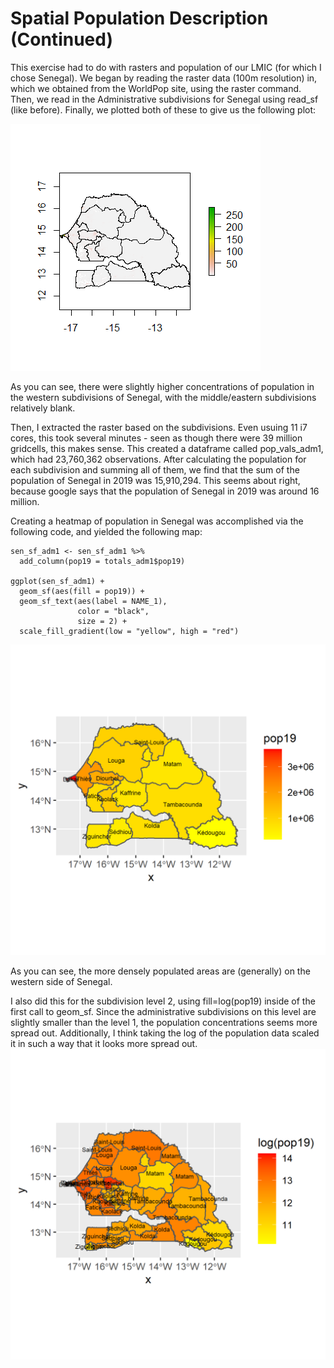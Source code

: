 # Spatial Population Description (Continued)

This exercise had to do with rasters and population of our LMIC (for which I chose Senegal). We began by reading the raster data (100m resolution) in, which we obtained from the WorldPop site, using the raster command. Then, we read in the Administrative subdivisions for Senegal using read_sf (like before). Finally, we plotted both of these to give us the following plot:

 ![](Senegal_Pop_raster.png)
 
As you can see, there were slightly higher concentrations of population in the western subdivisions of Senegal, with the middle/eastern subdivisions relatively blank.

Then, I extracted the raster based on the subdivisions. Even usuing 11 i7 cores, this took several minutes - seen as though there were 39 million gridcells, this makes sense. This created a dataframe called pop_vals_adm1, which had 23,760,362 observations. After calculating the population for each subdivision and summing all of them, we find that the sum of the population of Senegal in 2019 was 15,910,294. This seems about right, because google says that the population of Senegal in 2019 was around 16 million.

Creating a heatmap of population in Senegal was accomplished via the following code, and yielded the following map:
```
sen_sf_adm1 <- sen_sf_adm1 %>%
  add_column(pop19 = totals_adm1$pop19)

ggplot(sen_sf_adm1) +
  geom_sf(aes(fill = pop19)) +
  geom_sf_text(aes(label = NAME_1),
               color = "black",
               size = 2) +
  scale_fill_gradient(low = "yellow", high = "red")
  ```
   ![](sen_pop19.png)
   
  As you can see, the more densely populated areas are (generally) on the western side of Senegal.
  
  I also did this for the subdivision level 2, using fill=log(pop19) inside of the first call to geom_sf. Since the administrative subdivisions on this level are slightly smaller than the level 1, the population concentrations seems more spread out. Additionally, I think taking the log of the population data scaled it in such a way that it looks more spread out.
  ![](sen_pop19_adm2.png)
